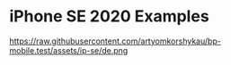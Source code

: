 ﻿# iPhone SE 2020 Examples
https://raw.githubusercontent.com/artyomkorshykau/bp-mobile.test/assets/ip-se/de.png

